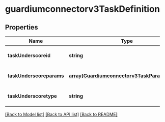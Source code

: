 # guardiumconnectorv3TaskDefinition

## Properties
Name | Type | Description | Notes
------------ | ------------- | ------------- | -------------
**taskUnderscoreid** | **string** |  | [optional] [default to null]
**taskUnderscoreparams** | [**array[Guardiumconnectorv3TaskParamsObject]**](Guardiumconnectorv3TaskParamsObject.md) |  | [optional] [default to null]
**taskUnderscoretype** | **string** |  | [optional] [default to null]

[[Back to Model list]](../README.md#documentation-for-models) [[Back to API list]](../README.md#documentation-for-api-endpoints) [[Back to README]](../README.md)


